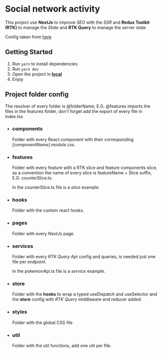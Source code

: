 # Social network activity
This project use **NextJs** to improve *SEO* with the *SSR* and **Redux Toolkit (RTK)** to manage the *State* and **RTK Query** to manage the server state

Config taken from [here](https://github.com/OscarVelandia/opinionated-nextjs-config)

## Getting Started
1. Run `yarn` to install dependencies
2. Run `yarn dev`
3. Open the project in **[local](http://localhost:3000)**
4. Enjoy

## Project folder config
The resolver of every folder is @folderName, E.G. @features imports the files in the features folder, don't forget add the export of every file in index.tsx  

* ### components
  Folder with every React component with their corresponding *[componentName].module.css*.

* ### features
  Folder with every feature with a RTK slice and feature components slice, as a convention the name of every slice is featureName + Slice suffix, E.G. counterSlice.ts.

  In the counterSlice.ts file is a *slice* example.

* ### hooks
  Folder with the custom react hooks.

* ### pages
  Folder with every *NextJs* page.

* ### services
  Folder with every *RTK Query Api* config and queries, is needed just one file per endpoint.

  In the pokemonApi.ts file is a *service* example.

* ### store
  Folder with the **hooks** to wrap a typed useDispatch and useSelector and the **store** config with *RTK Query* middleware and reducer added.

* ### styles
  Folder with the global CSS file

* ### util
  Folder with the util functions, add one util per file.